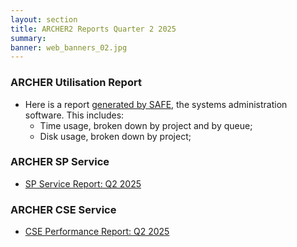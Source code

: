 ```yaml
---
layout: section
title: ARCHER2 Reports Quarter 2 2025
summary: 
banner: web_banners_02.jpg
---
```


### ARCHER Utilisation Report


* Here is a report [generated by SAFE](Q2_2025_safe.pdf), the systems administration
software.  This includes:
    * Time usage, broken down by project and by queue;
    * Disk usage, broken down by project;




### ARCHER SP Service


* [SP Service Report: Q2 2025](SP_Report_2Q25.pdf)


### ARCHER CSE Service

* [CSE Performance Report: Q2 2025](CSE_Report_2Q25.pdf)



